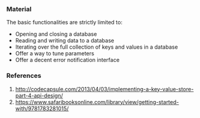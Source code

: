 ### Material
The basic functionalities are strictly limited to:
- Opening and closing a database
- Reading and writing data to a database
- Iterating over the full collection of keys and values in a database
- Offer a way to tune parameters
- Offer a decent error notification interface

### References

1. http://codecapsule.com/2013/04/03/implementing-a-key-value-store-part-4-api-design/
2. https://www.safaribooksonline.com/library/view/getting-started-with/9781783281015/
